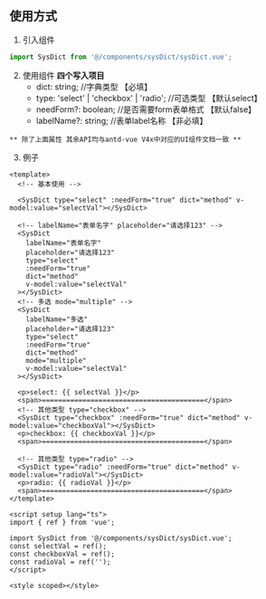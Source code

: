## 使用方式
1. 引入组件
```js
import SysDict from '@/components/sysDict/sysDict.vue';
```

2. 使用组件
  **四个写入项目**
     - dict: string;                            //字典类型  【必填】
     - type: 'select' | 'checkbox' | 'radio';   //可选类型  【默认select】
     - needForm?: boolean;                      //是否需要form表单格式 【默认false】
     - labelName?: string;                      //表单label名称 【非必填】

`** 除了上面属性 其余API均与antd-vue V4x中对应的UI组件文档一致 **`

3. 例子
```vue
<template>
  <!-- 基本使用 -->

  <SysDict type="select" :needForm="true" dict="method" v-model:value="selectVal"></SysDict>

  <!-- labelName="表单名字" placeholder="请选择123" -->
  <SysDict
    labelName="表单名字"
    placeholder="请选择123"
    type="select"
    :needForm="true"
    dict="method"
    v-model:value="selectVal"
  ></SysDict>
  <!-- 多选 mode="multiple" -->
  <SysDict
    labelName="多选"
    placeholder="请选择123"
    type="select"
    :needForm="true"
    dict="method"
    mode="multiple"
    v-model:value="selectVal"
  ></SysDict>

  <p>select: {{ selectVal }}</p>
  <span>========================================</span>
  <!-- 其他类型 type="checkbox" -->
  <SysDict type="checkbox" :needForm="true" dict="method" v-model:value="checkboxVal"></SysDict>
  <p>checkbox: {{ checkboxVal }}</p>
  <span>========================================</span>

  <!-- 其他类型 type="radio" -->
  <SysDict type="radio" :needForm="true" dict="method" v-model:value="radioVal"></SysDict>
  <p>radio: {{ radioVal }}</p>
  <span>========================================</span>
</template>

<script setup lang="ts">
import { ref } from 'vue';

import SysDict from '@/components/sysDict/sysDict.vue';
const selectVal = ref();
const checkboxVal = ref();
const radioVal = ref('');
</script>

<style scoped></style>

```